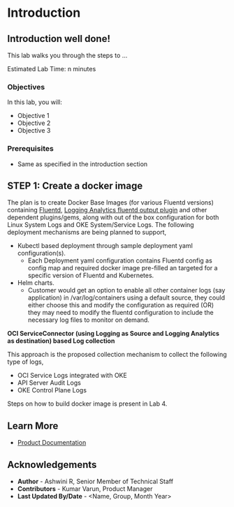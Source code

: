 
# Introduction

## Introduction well done!

This lab walks you through the steps to ...

Estimated Lab Time: n minutes

### Objectives

In this lab, you will:
* Objective 1
* Objective 2
* Objective 3

### Prerequisites

* Same as specified in the introduction section


## **STEP 1**: Create a docker image

The plan is to create Docker Base Images (for various Fluentd versions) containing [Fluentd](https://www.fluentd.org/), [Logging Analytics fluentd output plugin](https://docs.oracle.com/en/learn/oci_logging_analytics_fluentd/) and other dependent plugins/gems, along with out of the box configuration for both Linux System Logs and OKE System/Service Logs.
The following deployment mechanisms are being planned to support,

  - Kubectl based deployment through sample deployment yaml configuration(s).
      - Each Deployment yaml configuration contains Fluentd config as config map and required docker image pre-filled an targeted for a specific version of Fluentd and Kubernetes.
  - Helm charts.
      - Customer would get an option to enable all other container logs (say application) in /var/log/containers using a default source, they could either choose this and modify the configuration as required (OR) they may need to modify the fluentd configuration to include the necessary log files to monitor on demand.

**OCI ServiceConnector (using Logging as Source and Logging Analytics as destination) based Log collection**

This approach is the proposed collection mechanism to collect the following type of logs,
  - OCI Service Logs integrated with OKE
  - API Server Audit Logs
  - OKE Control Plane Logs

Steps on how to build docker image is present in Lab 4.

## Learn More

* [Product Documentation](https://docs.oracle.com/en-us/iaas/logging-analytics/index.html)

## Acknowledgements
* **Author** - Ashwini R, Senior Member of Technical Staff
* **Contributors** -  Kumar Varun, Product Manager
* **Last Updated By/Date** - <Name, Group, Month Year>

